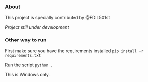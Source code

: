 ### About
This project is specially contributed by @FDIL501st

*Project still under development*

### Other way to run
First make sure you have the requirements installed
`pip install -r requirements.txt`

Run the script
`python .`

This is Windows only.
